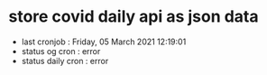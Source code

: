 # store covid daily api as json data

- last cronjob : Friday, 05 March 2021 12:19:01
- status og cron : error
- status daily cron : error
      
      